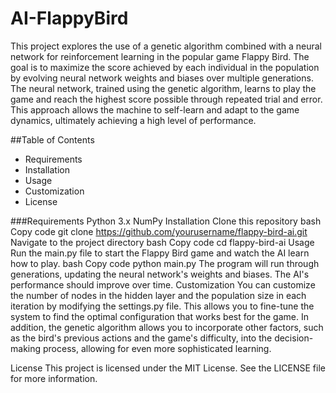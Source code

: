 # AI-FlappyBird
This project explores the use of a genetic algorithm combined with a neural network for reinforcement learning in the popular game Flappy Bird. The goal is to maximize the score achieved by each individual in the population by evolving neural network weights and biases over multiple generations. The neural network, trained using the genetic algorithm, learns to play the game and reach the highest score possible through repeated trial and error. This approach allows the machine to self-learn and adapt to the game dynamics, ultimately achieving a high level of performance.

##Table of Contents
+ Requirements
+ Installation
+ Usage
+ Customization
+ License

###Requirements
Python 3.x
NumPy
Installation
Clone this repository
bash
Copy code
git clone https://github.com/yourusername/flappy-bird-ai.git
Navigate to the project directory
bash
Copy code
cd flappy-bird-ai
Usage
Run the main.py file to start the Flappy Bird game and watch the AI learn how to play.
bash
Copy code
python main.py
The program will run through generations, updating the neural network's weights and biases. The AI's performance should improve over time.
Customization
You can customize the number of nodes in the hidden layer and the population size in each iteration by modifying the settings.py file. This allows you to fine-tune the system to find the optimal configuration that works best for the game. In addition, the genetic algorithm allows you to incorporate other factors, such as the bird's previous actions and the game's difficulty, into the decision-making process, allowing for even more sophisticated learning.

License
This project is licensed under the MIT License. See the LICENSE file for more information.
